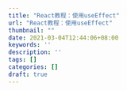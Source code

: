 ```yaml
---
title: "React教程：使用useEffect"
url: "React教程：使用useEffect"
thumbnail: ""
date: 2021-03-04T12:44:06+08:00
keywords: ''
description: ''
tags: []
categories: []
draft: true
---
```

